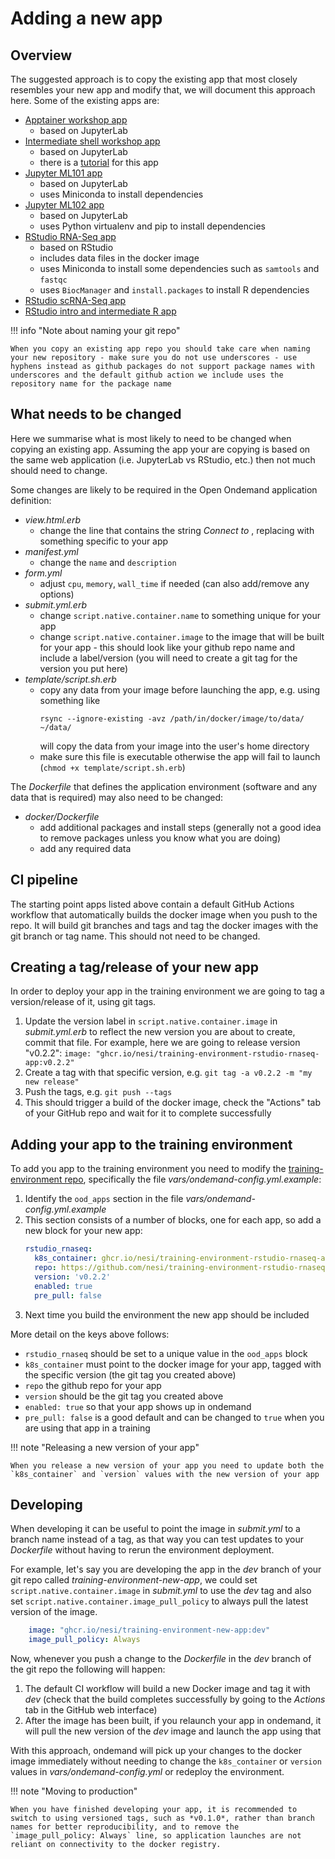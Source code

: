# Adding a new app

## Overview

The suggested approach is to copy the existing app that most closely resembles your new app and modify that, we will document this approach here.
Some of the existing apps are:

- [Apptainer workshop app](https://github.com/nesi/training-environment-jupyter-containers-app)
    - based on JupyterLab
- [Intermediate shell workshop app](https://github.com/nesi/training-environment-jupyter-intermediate-shell-app)
    - based on JupyterLab
    - there is a [tutorial](jupyterlab-app-for-intermediate-shell-for-bioinformatics.md) for this app
- [Jupyter ML101 app](https://github.com/nesi/training-environment-jupyter-ml101-app)
    - based on JupyterLab
    - uses Miniconda to install dependencies
- [Jupyter ML102 app](https://github.com/nesi/training-environment-jupyter-ml102-app)
    - based on JupyterLab
    - uses Python virtualenv and pip to install dependencies
- [RStudio RNA-Seq app](https://github.com/nesi/training-environment-rstudio-rnaseq-app)
    - based on RStudio
    - includes data files in the docker image
    - uses Miniconda to install some dependencies such as `samtools` and `fastqc`
    - uses `BiocManager` and `install.packages` to install R dependencies
- [RStudio scRNA-Seq app](https://github.com/nesi/training-environment-rstudio-scrnaseq-app)
- [RStudio intro and intermediate R app](https://github.com/nesi/training-environment-rstudio-app)

!!! info "Note about naming your git repo"

    When you copy an existing app repo you should take care when naming your new repository - make sure you do not use underscores - use hyphens instead as github packages do not support package names with underscores and the default github action we include uses the repository name for the package name

## What needs to be changed

Here we summarise what is most likely to need to be changed when copying an existing app.
Assuming the app your are copying is based on the same web application (i.e. JupyterLab vs RStudio, etc.) then not much should need to change.

Some changes are likely to be required in the Open Ondemand application definition:

- *view.html.erb*
    - change the line that contains the string *Connect to <app specific string>*, replacing *<app specific string>* with something specific to your app
- *manifest.yml*
    - change the `name` and `description`
- *form.yml*
    - adjust `cpu`, `memory`, `wall_time` if needed (can also add/remove any options)
- *submit.yml.erb*
    - change `script.native.container.name` to something unique for your app
    - change `script.native.container.image` to the image that will be built for your app - this should look like your github repo name and include a label/version (you will need to create a git tag for the version you put here)
- *template/script.sh.erb*
    - copy any data from your image before launching the app, e.g. using something like
      ```
      rsync --ignore-existing -avz /path/in/docker/image/to/data/ ~/data/
      ```
      will copy the data from your image into the user's home directory
    - make sure this file is executable otherwise the app will fail to launch (`chmod +x template/script.sh.erb`)

The *Dockerfile* that defines the application environment (software and any data that is required) may also need to be changed:

- *docker/Dockerfile*
    - add additional packages and install steps (generally not a good idea to remove packages unless you know what you are doing)
    - add any required data

## CI pipeline

The starting point apps listed above contain a default GitHub Actions workflow that automatically builds the docker image when you push to the repo. It will build git branches and tags and tag the docker images with the git branch or tag name. This should not need to be changed.

## Creating a tag/release of your new app

In order to deploy your app in the training environment we are going to tag a version/release of it, using git tags.

1. Update the version label in `script.native.container.image` in *submit.yml.erb* to reflect the new version you are about to create, commit that file. For example, here we are going to release version "v0.2.2": `image: "ghcr.io/nesi/training-environment-rstudio-rnaseq-app:v0.2.2"`
2. Create a tag with that specific version, e.g. `git tag -a v0.2.2 -m "my new release"`
3. Push the tags, e.g. `git push --tags`
4. This should trigger a build of the docker image, check the "Actions" tab of your GitHub repo and wait for it to complete successfully

## Adding your app to the training environment

To add you app to the training environment you need to modify the [training-environment repo](https://github.com/nesi/training-environment), specifically the file *vars/ondemand-config.yml.example*:

1. Identify the `ood_apps` section in the file *vars/ondemand-config.yml.example*
2. This section consists of a number of blocks, one for each app, so add a new block for your new app:
    ```yaml
    rstudio_rnaseq:
      k8s_container: ghcr.io/nesi/training-environment-rstudio-rnaseq-app:v0.2.2
      repo: https://github.com/nesi/training-environment-rstudio-rnaseq-app.git
      version: 'v0.2.2'
      enabled: true
      pre_pull: false
    ```
3. Next time you build the environment the new app should be included

More detail on the keys above follows:

- `rstudio_rnaseq` should be set to a unique value in the `ood_apps` block
- `k8s_container` must point to the docker image for your app, tagged with the specific version (the git tag you created above)
- `repo` the github repo for your app
- `version` should be the git tag you created above
- `enabled: true` so that your app shows up in ondemand
- `pre_pull: false` is a good default and can be changed to `true` when you are using that app in a training

!!! note "Releasing a new version of your app"

    When you release a new version of your app you need to update both the `k8s_container` and `version` values with the new version of your app

## Developing

When developing it can be useful to point the image in *submit.yml* to a branch name instead of a
tag, as that way you can test updates to your *Dockerfile* without having to rerun the environment deployment.

For example, let's say you are developing the app in the *dev* branch of your git repo called *training-environment-new-app*, we could set `script.native.container.image` in *submit.yml* to use the *dev* tag and also set `script.native.container.image_pull_policy` to always pull the latest version of the image.

```yaml
    image: "ghcr.io/nesi/training-environment-new-app:dev"
    image_pull_policy: Always
```

Now, whenever you push a change to the *Dockerfile* in the *dev* branch of the git repo the following will happen:

1. The default CI workflow will build a new Docker image and tag it with *dev* (check that the build completes successfully by going to the *Actions* tab in the GitHub web interface)
2. After the image has been built, if you relaunch your app in ondemand, it will pull the new version of the *dev* image and launch the app using that

With this approach, ondemand will pick up your changes to the docker image immediately without needing to change the `k8s_container` or `version` values in *vars/ondemand-config.yml* or redeploy the environment.

!!! note "Moving to production"

    When you have finished developing your app, it is recommended to switch to using versioned tags, such as *v0.1.0*, rather than branch names for better reproducibility, and to remove the `image_pull_policy: Always` line, so application launches are not reliant on connectivity to the docker registry.
